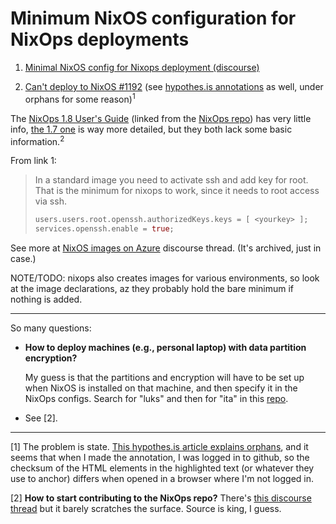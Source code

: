 # Minimum NixOS configuration for NixOps deployments

1. [Minimal NixOS config for Nixops deployment (discourse)](https://discourse.nixos.org/t/minimal-nixos-config-for-nixops-deployment/3912)

2. [Can't deploy to NixOS #1192](https://github.com/NixOS/nixops/issues/1192) (see [hypothes.is annotations](https://github.com/NixOS/nixops/issues/1192#annotations:group:__world__) as well, under orphans for some reason)<sup>1<sup>

The [NixOps 1.8 User's Guide](https://hydra.nixos.org/build/115931128/download/1/manual/manual.html) (linked from the [NixOps repo](https://github.com/NixOS/nixops)) has very little info, [the 1.7 one](https://releases.nixos.org/nixops/nixops-1.7/manual/manual.html) is way more detailed, but they both lack some basic information.<sup>2<sup>

From link 1:

> In a standard image you need to activate ssh and add
> key  for root.  That is  the minimum  for nixops  to
> work, since it needs to root access via ssh.
>
> ```nix
> users.users.root.openssh.authorizedKeys.keys = [ <yourkey> ];
> services.openssh.enable = true;
> ```

See more at [NixOS images on Azure](https://discourse.nixos.org/t/nixos-images-on-azure/7062) discourse thread. (It's archived, just in case.)

NOTE/TODO: nixops also creates images for various environments, so look at the image declarations, az they probably hold the bare minimum if nothing is added.

---

So many questions:

+ **How to deploy machines  (e.g., personal laptop) with
    data partition encryption?**

  My guess is that  the partitions and encryption will
  have to  be set up  when NixOS is installed  on that
  machine, and then specify  it in the NixOps configs.
  Search for "luks" and then for "ita" in this
  [repo](https://github.com/aij/aij-nixos-config).

+ See [2].

---

[1] The problem is state.
[This hypothes.is article explains orphans](https://web.hypothes.is/help/what-are-orphans-and-where-are-they/),
and it seems that when  I made the annotation, I was
logged in  to github,  so the  checksum of  the HTML
elements in  the highlighted text (or  whatever they
use  to anchor)  differs  when opened  in a  browser
where I'm not logged in.

[2] **How to start contributing to the NixOps repo?** There's
[this discourse thread](https://discourse.nixos.org/t/any-resources-for-learning-about-nixops-development/4398)
but it barely scratches the surface. Source is king,
I guess.
